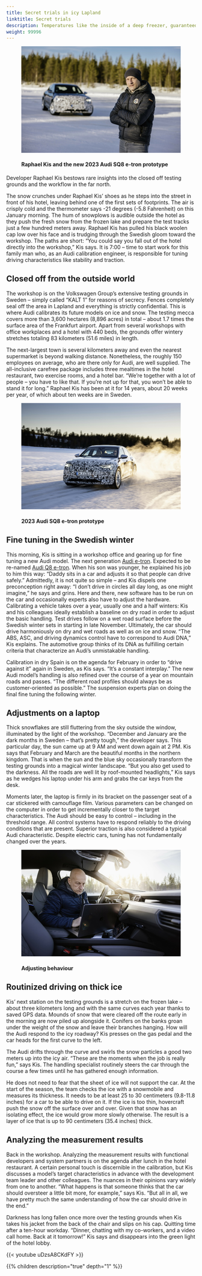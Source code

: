 ```yaml
---
title: Secret trials in icy Lapland
linktitle: Secret trials
description: Temperatures like the inside of a deep freezer, guaranteed snow, and enormous ice sheets - northern Sweden offers the perfect conditions for Audi to tune new generation Audi e-tron under extreme climate conditions.
weight: 99996
---
```

<!-- markdownlint-disable MD033 -->

<figure>
    <a href="secrettrials1.jpg">
        <img src="secrettrials1s.jpg" alt="Raphael Kis and the new 2023 Audi SQ8 e-tron prototype" title="Raphael Kis and the new 2023 Audi SQ8 e-tron prototype">
    </a>
    <figcaption><h4>Raphael Kis and the new 2023 Audi SQ8 e-tron prototype</h4></figcaption>
</figure>

Developer Raphael Kis bestows rare insights into the closed off testing grounds and the workflow in the far north.

The snow crunches under Raphael Kis’ shoes as he steps into the street in front of his hotel, leaving behind one of the first sets of footprints. The air is crisply cold and the thermometer says -21 degrees (-5.8 Fahrenheit) on this January morning. The hum of snowplows is audible outside the hotel as they push the fresh snow from the frozen lake and prepare the test tracks just a few hundred meters away. Raphael Kis has pulled his black woolen cap low over his face and is trudging through the Swedish gloom toward the workshop. The paths are short: “You could say you fall out of the hotel directly into the workshop,” Kis says. It is 7:00 – time to start work for this family man who, as an Audi calibration engineer, is responsible for tuning driving characteristics like stability and traction.

## Closed off from the outside world

The workshop is on the Volkswagen Group’s extensive testing grounds in Sweden – simply called “KALT 1” for reasons of secrecy. Fences completely seal off the area in Lapland and everything is strictly confidential. This is where Audi calibrates its future models on ice and snow. The testing mecca covers more than 3,600 hectares (8,896 acres) in total – about 1.7 times the surface area of the Frankfurt airport. Apart from several workshops with office workplaces and a hotel with 440 beds, the grounds offer wintery stretches totaling 83 kilometers (51.6 miles) in length.

The next-largest town is several kilometers away and even the nearest supermarket is beyond walking distance. Nonetheless, the roughly 150 employees on average, who are there only for Audi, are well supplied. The all-inclusive carefree package includes three mealtimes in the hotel restaurant, two exercise rooms, and a hotel bar. “We’re together with a lot of people – you have to like that. If you’re not up for that, you won’t be able to stand it for long.” Raphael Kis has been at it for 14 years, about 20 weeks per year, of which about ten weeks are in Sweden.

<figure>
    <a href="secrettrials3.jpg">
        <img src="secrettrials3s.jpg" alt="2023 Audi SQ8 e-tron prototype" title="2023 Audi SQ8 e-tron prototype">
    </a>
    <figcaption><h4>2023 Audi SQ8 e-tron prototype</h4></figcaption>
</figure>

## Fine tuning in the Swedish winter

This morning, Kis is sitting in a workshop office and gearing up for fine tuning a new Audi model. The next generation [Audi e-tron](../../models/e-tron/). Expected to be re-named [Audi Q8 e-tron](../../models/q8-e-tron/).  When his son was younger, he explained his job to him this way: “Daddy sits in a car and adjusts it so that people can drive safely.” Admittedly, it is not quite so simple – and Kis dispels one preconception right away: “I don’t drive in circles all day long, as one might imagine,” he says and grins. Here and there, new software has to be run on the car and occasionally experts also have to adjust the hardware. Calibrating a vehicle takes over a year, usually one and a half winters: Kis and his colleagues ideally establish a baseline on dry road in order to adjust the basic handling. Test drives follow on a wet road surface before the Swedish winter sets in starting in late November. Ultimately, the car should drive harmoniously on dry and wet roads as well as on ice and snow. “The ABS, ASC, and driving dynamics control have to correspond to Audi DNA,” Kis explains. The automotive group thinks of its DNA as fulfilling certain criteria that characterize an Audi’s unmistakable handling.

Calibration in dry Spain is on the agenda for February in order to “drive against it” again in Sweden, as Kis says. “It’s a constant interplay.” The new Audi model’s handling is also refined over the course of a year on mountain roads and passes. “The different road profiles should always be as customer-oriented as possible.” The suspension experts plan on doing the final fine tuning the following winter.

## Adjustments on a laptop

Thick snowflakes are still fluttering from the sky outside the window, illuminated by the light of the workshop. “December and January are the dark months in Sweden – that’s pretty tough,” the developer says. This particular day, the sun came up at 9 AM and went down again at 2 PM. Kis says that February and March are the beautiful months in the northern kingdom. That is when the sun and the blue sky occasionally transform the testing grounds into a magical winter landscape. “But you also get used to the darkness. All the roads are well lit by roof-mounted headlights,” Kis says as he wedges his laptop under his arm and grabs the car keys from the desk.

Moments later, the laptop is firmly in its bracket on the passenger seat of a car stickered with camouflage film. Various parameters can be changed on the computer in order to get incrementally closer to the target characteristics. The Audi should be easy to control – including in the threshold range. All control systems have to respond reliably to the driving conditions that are present. Superior traction is also considered a typical Audi characteristic. Despite electric cars, tuning has not fundamentally changed over the years.

<figure>
    <a href="secrettrials2.jpg">
        <img src="secrettrials2s.jpg" alt="Adjusting behaviour" title="Adjusting behaviour">
    </a>
    <figcaption><h4>Adjusting behaviour</h4></figcaption>
</figure>

## Routinized driving on thick ice

Kis’ next station on the testing grounds is a stretch on the frozen lake – about three kilometers long and with the same curves each year thanks to saved GPS data. Mounds of snow that were cleared off the route early in the morning are now piled up alongside it. Conifers on the banks groan under the weight of the snow and leave their branches hanging. How will the Audi respond to the icy roadway? Kis presses on the gas pedal and the car heads for the first curve to the left.

The Audi drifts through the curve and swirls the snow particles a good two meters up into the icy air. “These are the moments when the job is really fun,” says Kis. The handling specialist routinely steers the car through the course a few times until he has gathered enough information.

He does not need to fear that the sheet of ice will not support the car. At the start of the season, the team checks the ice with a snowmobile and measures its thickness. It needs to be at least 25 to 30 centimeters (9.8-11.8 inches) for a car to be able to drive on it. If the ice is too thin, hovercraft push the snow off the surface over and over. Given that snow has an isolating effect, the ice would grow more slowly otherwise. The result is a layer of ice that is up to 90 centimeters (35.4 inches) thick.

## Analyzing the measurement results

Back in the workshop. Analyzing the measurement results with functional developers and system partners is on the agenda after lunch in the hotel restaurant. A certain personal touch is discernible in the calibration, but Kis discusses a model’s target characteristics in advance with the development team leader and other colleagues. The nuances in their opinions vary widely from one to another. “What happens is that someone thinks that the car should oversteer a little bit more, for example,” says Kis. “But all in all, we have pretty much the same understanding of how the car should drive in the end.”

Darkness has long fallen once more over the testing grounds when Kis takes his jacket from the back of the chair and slips on his cap. Quitting time after a ten-hour workday. “Dinner, chatting with my co-workers, and a video call home. Back at it tomorrow!” Kis says and disappears into the green light of the hotel lobby.

{{< youtube uDzsA8CKdFY >}}

{{% children description="true" depth="1" %}}
